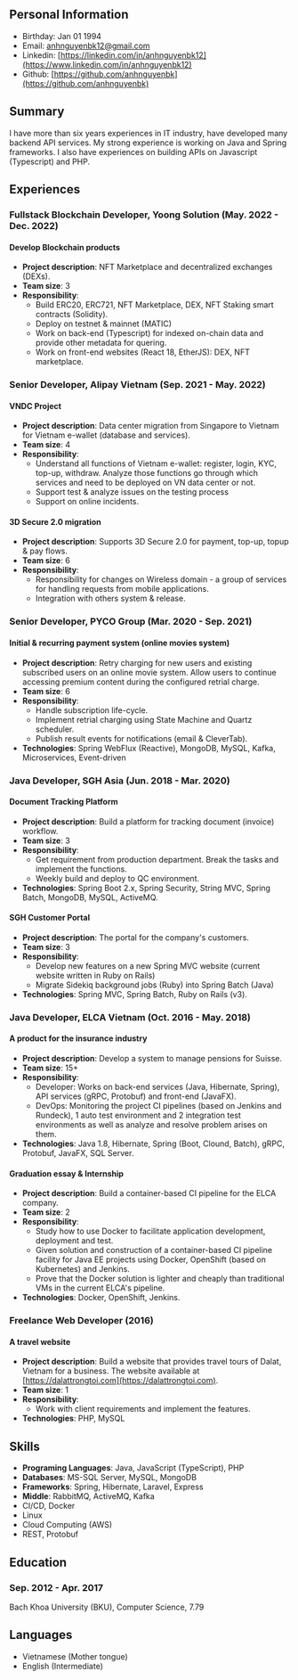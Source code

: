 ## Personal Information

- Birthday: Jan 01 1994
- Email: anhnguyenbk12@gmail.com
- Linkedin: [https://linkedin.com/in/anhnguyenbk12](https://www.linkedin.com/in/anhnguyenbk12)
- Github: [https://github.com/anhnguyenbk](https://github.com/anhnguyenbk)

## Summary

I have more than six years experiences in IT industry, have developed many backend API services. My strong experience is working on Java and Spring frameworks. I also have experiences on building APIs on Javascript (Typescript) and PHP.

## Experiences

### Fullstack Blockchain Developer, Yoong Solution (May. 2022 - Dec. 2022)

#### Develop Blockchain products

- **Project description**: NFT Marketplace and decentralized exchanges (DEXs).
- **Team size**: 3
- **Responsibility**:
    * Build ERC20, ERC721, NFT Marketplace, DEX, NFT Staking smart contracts (Solidity).
    * Deploy on testnet & mainnet (MATIC)  
    * Work on back-end (Typescript) for indexed on-chain data and provide other metadata for quering.
    * Work on front-end websites (React 18, EtherJS): DEX, NFT marketplace.

### Senior Developer, Alipay Vietnam (Sep. 2021 - May. 2022)

#### VNDC Project

- **Project description**: Data center migration from Singapore to Vietnam for Vietnam e-wallet (database and services).
- **Team size**: 4
- **Responsibility**:
    * Understand all functions of Vietnam e-wallet: register, login, KYC, top-up, withdraw. Analyze those functions go through which services and need to be deployed on VN data center or not.
    * Support test & analyze issues on the testing process  
    * Support on online incidents.

#### 3D Secure 2.0 migration

- **Project description**: Supports 3D Secure 2.0 for payment, top-up, topup & pay flows.
- **Team size**: 6
- **Responsibility**:
    * Responsibility for changes on Wireless domain - a group of services for handling requests from mobile applications.
    * Integration with others system & release.

### Senior Developer, PYCO Group (Mar. 2020 - Sep. 2021)

#### Initial & recurring payment system (online movies system)

- **Project description**: Retry charging for new users and existing subscribed users on an online movie system. Allow users to continue accessing premium content during the configured retrial charge.
- **Team size**: 6
- **Responsibility**:
    - Handle subscription life-cycle.
    - Implement retrial charging using State Machine and Quartz scheduler.
    - Publish result events for notifications (email & CleverTab).
- **Technologies**: Spring WebFlux (Reactive), MongoDB, MySQL, Kafka, Microservices, Event-driven

### Java Developer, SGH Asia (Jun. 2018 - Mar. 2020)

#### Document Tracking Platform

- **Project description**: Build a platform for tracking document (invoice) workflow.
- **Team size**: 3
- **Responsibility**:
    * Get requirement from production department. Break the tasks and implement the functions.
    * Weekly build and deploy to QC environment.
- **Technologies**: Spring Boot 2.x, Spring Security, String MVC, Spring Batch, MongoDB, MySQL, ActiveMQ.

#### SGH Customer Portal

- **Project description**: The portal for the company's customers.
- **Team size**: 3
- **Responsibility**:
    * Develop new features on a new Spring MVC website (current website written in Ruby on Rails)
    * Migrate Sidekiq background jobs (Ruby) into Spring Batch (Java)
- **Technologies**: Spring MVC, Spring Batch, Ruby on Rails (v3).

### Java Developer, ELCA Vietnam (Oct. 2016 - May. 2018)

#### A product for the insurance industry

- **Project description**: Develop a system to manage pensions for Suisse.
- **Team size**: 15+
- **Responsibility**:
    * Developer: Works on back-end services (Java, Hibernate, Spring), API services (gRPC, Protobuf) and front-end (JavaFX).
    * DevOps: Monitoring the project CI pipelines (based on Jenkins and Rundeck), 1 auto test environment and 2 integration test environments as well as analyze and resolve problem arises on them.
- **Technologies**: Java 1.8, Hibernate, Spring (Boot, Clound, Batch), gRPC, Protobuf, JavaFX, SQL Server.

#### Graduation essay & Internship

- **Project description**: Build a container-based CI pipeline for the ELCA company.
- **Team size**: 2
- **Responsibility**:
    * Study how to use Docker to facilitate application development, deployment and test.
    * Given solution and construction of a container-based CI pipeline facility for Java EE projects using Docker, OpenShift (based on Kubernetes) and Jenkins.
    * Prove that the Docker solution is lighter and cheaply than traditional VMs in the current ELCA's pipeline.
- **Technologies**: Docker, OpenShift, Jenkins.

### Freelance Web Developer (2016)

#### A travel website

- **Project description**: Build a website that provides travel tours of Dalat, Vietnam for a business. The website available at [https://dalattrongtoi.com](https://dalattrongtoi.com).
- **Team size**: 1
- **Responsibility**:
    * Work with client requirements and implement the features.
- **Technologies**: PHP, MySQL

## Skills

- **Programing Languages**: Java, JavaScript (TypeScript), PHP
- **Databases**: MS-SQL Server, MySQL, MongoDB
- **Frameworks**: Spring, Hibernate, Laravel, Express
- **Middle**: RabbitMQ, ActiveMQ, Kafka
- CI/CD, Docker
- Linux
- Cloud Computing (AWS)
- REST, Protobuf

## Education

### Sep. 2012 - Apr. 2017
Bach Khoa University (BKU), Computer Science, 7.79

## Languages
- Vietnamese (Mother tongue)
- English (Intermediate)
